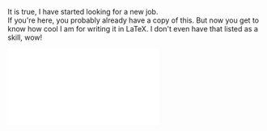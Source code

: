 It is true, I have started looking for a new job.<br>
If you're here, you probably already have a copy of this. But now you get to know how cool I am for writing it in LaTeX. I don't even have that listed as a skill, wow!<br>

![Nathan McCandlish Resume.pdf](/Nathan%20McCandlish%20resume%20-%20Senior%20Engineer.pdf?raw=true)

